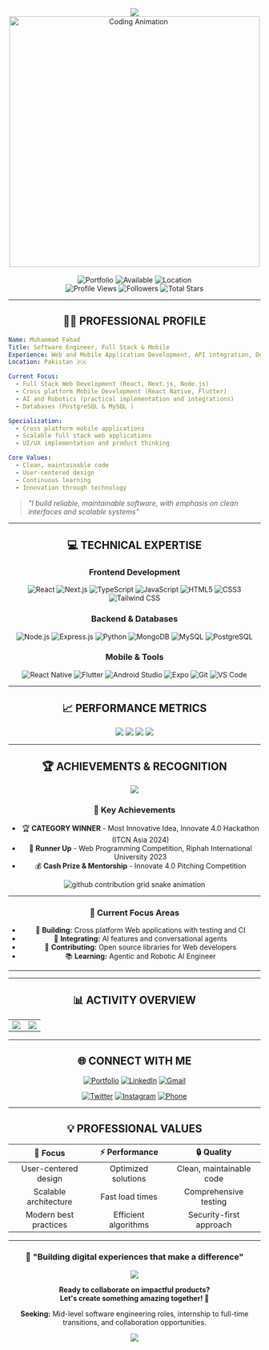 <div align="center">

<!-- Professional Header -->
<img src="https://capsule-render.vercel.app/api?type=waving&color=gradient&customColorList=12&height=200&section=header&text=Muhammad%20Fahad&fontSize=50&fontColor=fff&animation=fadeIn&fontAlignY=38&desc=Associate%20Software%20Engineer&descAlignY=55&descSize=18"/>

</div>

<!-- Professional Header Wave -->
<div align="center">
  <img src="https://user-images.githubusercontent.com/74038190/225813708-98b745f2-7d22-48cf-9150-083f1b00d6c9.gif" width="500" alt="Coding Animation"/>
</div>

<div align="center">

<!-- Professional Typing Effect -->
<!-- <img src="https://readme-typing-svg.herokuapp.com?font=Poppins&size=30&duration=2500&pause=800&color=00D9FF&center=true&vCenter=true&width=800&height=100&lines=Full+Stack+Software+Engineer;React+%7C+Node.js+%7C+TypeScript+Specialist;Building+Scalable+Digital+Solutions;Open+Source+Contributor" alt="Professional Typing"/> -->

<br/>

<!-- Professional Status Badges -->
<img src="https://img.shields.io/badge/🌐_Portfolio-fahaddev.vercel.app-FF6B35?style=for-the-badge&logo=vercel&logoColor=white&labelColor=1a1a1a" alt="Portfolio"/>
<img src="https://img.shields.io/badge/💼_Status-Available%20for%20Projects-00C851?style=for-the-badge&logo=handshake&logoColor=white&labelColor=1a1a1a" alt="Available"/>
<img src="https://img.shields.io/badge/📍_Location-Pakistan-0066CC?style=for-the-badge&logo=googlemaps&logoColor=white&labelColor=1a1a1a" alt="Location"/>

<br/>

<!-- Elegant Profile Metrics -->
<img src="https://komarev.com/ghpvc/?username=MuhammadFahaddev&style=for-the-badge&color=00D9FF&labelColor=1a1a1a" alt="Profile Views"/>
<img src="https://img.shields.io/github/followers/MuhammadFahaddev?style=for-the-badge&logo=github&logoColor=white&labelColor=1a1a1a&color=blue" alt="Followers"/>
<img src="https://img.shields.io/github/stars/MuhammadFahaddev?affiliations=OWNER%2CCOLLABORATOR&style=for-the-badge&logo=star&logoColor=yellow&labelColor=1a1a1a&color=yellow" alt="Total Stars"/>

</div>

---

<div align="center">

## 👨‍💻 **PROFESSIONAL PROFILE**

</div>

```yaml
Name: Muhammad Fahad
Title: Software Engineer, Full Stack & Mobile
Experience: Web and Mobile Application Development, API integration, DevOps basics
Location: Pakistan 🇵🇰

Current Focus:
  - Full Stack Web Development (React, Next.js, Node.js)
  - Cross platform Mobile Development (React Native, Flutter)
  - AI and Robotics (practical implementation and integrations)
  - Databases (PostgreSQL & MySQL )

Specialization:
  - Cross platform mobile applications
  - Scalable full stack web applications
  - UI/UX implementation and product thinking

Core Values:
  - Clean, maintainable code
  - User-centered design
  - Continuous learning
  - Innovation through technology
```

> *"I build reliable, maintainable software, with emphasis on clean interfaces and scalable systems"*

<div align="center">

---

## 💻 **TECHNICAL EXPERTISE**

<div align="center">

### Frontend Development
![React](https://img.shields.io/badge/React-61DAFB?style=for-the-badge&logo=react&logoColor=black)
![Next.js](https://img.shields.io/badge/Next.js-000000?style=for-the-badge&logo=nextdotjs&logoColor=white)
![TypeScript](https://img.shields.io/badge/TypeScript-3178C6?style=for-the-badge&logo=typescript&logoColor=white)
![JavaScript](https://img.shields.io/badge/JavaScript-F7DF1E?style=for-the-badge&logo=javascript&logoColor=black)
![HTML5](https://img.shields.io/badge/HTML5-E34F26?style=for-the-badge&logo=html5&logoColor=white)
![CSS3](https://img.shields.io/badge/CSS3-1572B6?style=for-the-badge&logo=css3&logoColor=white)
![Tailwind CSS](https://img.shields.io/badge/Tailwind%20CSS-38B2AC?style=for-the-badge&logo=tailwind-css&logoColor=white)

### Backend & Databases  
![Node.js](https://img.shields.io/badge/Node.js-339933?style=for-the-badge&logo=nodedotjs&logoColor=white)
![Express.js](https://img.shields.io/badge/Express.js-000000?style=for-the-badge&logo=express&logoColor=white)
![Python](https://img.shields.io/badge/Python-3776AB?style=for-the-badge&logo=python&logoColor=white)
![MongoDB](https://img.shields.io/badge/MongoDB-4EA94B?style=for-the-badge&logo=mongodb&logoColor=white)
![MySQL](https://img.shields.io/badge/MySQL-4479A1?style=for-the-badge&logo=mysql&logoColor=white)
![PostgreSQL](https://img.shields.io/badge/PostgreSQL-336791?style=for-the-badge&logo=postgresql&logoColor=white)

### Mobile & Tools
![React Native](https://img.shields.io/badge/React%20Native-61DAFB?style=for-the-badge&logo=react&logoColor=black)
![Flutter](https://img.shields.io/badge/Flutter-02569B?style=for-the-badge&logo=flutter&logoColor=white)
![Android Studio](https://img.shields.io/badge/Android%20Studio-3DDC84?style=for-the-badge&logo=android-studio&logoColor=white)
![Expo](https://img.shields.io/badge/Expo-000020?style=for-the-badge&logo=expo&logoColor=white)
![Git](https://img.shields.io/badge/Git-F05032?style=for-the-badge&logo=git&logoColor=white)
![VS Code](https://img.shields.io/badge/VS%20Code-007ACC?style=for-the-badge&logo=visual-studio-code&logoColor=white)

</div>

---

## 📈 **PERFORMANCE METRICS**

<div align="center">

<!-- Advanced GitHub Stats -->
<img src="https://github-readme-stats.vercel.app/api?username=MuhammadFahaddev&show_icons=true&theme=tokyonight&hide_border=true&include_all_commits=true&count_private=true"/>
<img src="https://github-readme-stats.vercel.app/api/top-langs/?username=MuhammadFahaddev&layout=compact&theme=tokyonight&hide_border=true&langs_count=8"/>

<!-- GitHub Streak -->
<img src="https://github-readme-streak-stats.herokuapp.com/?user=MuhammadFahaddev&theme=tokyonight&hide_border=true"/>

<!-- Profile Summary -->
<img src="https://github-profile-summary-cards.vercel.app/api/cards/profile-details?username=MuhammadFahaddev&theme=tokyonight"/>

</div>

---

## 🏆 **ACHIEVEMENTS & RECOGNITION**

<div align="center">
  <img src="https://github-profile-trophy.vercel.app/?username=MuhammadFahaddev&theme=tokyonight&no-frame=true&no-bg=true&margin-w=4&column=7"/>
</div>

### 🎯 **Key Achievements**
- 🏆 **CATEGORY WINNER** - Most Innovative Idea, Innovate 4.0 Hackathon (ITCN Asia 2024)
- 🥈 **Runner Up** - Web Programming Competition, Riphah International University 2023
- 💰 **Cash Prize & Mentorship** - Innovate 4.0 Pitching Competition
<picture>
  <source media="(prefers-color-scheme: dark)" srcset="https://raw.githubusercontent.com/MuhammadFahaddev/MuhammadFahaddev/output/github-contribution-grid-snake-dark.svg">
  <source media="(prefers-color-scheme: light)" srcset="https://raw.githubusercontent.com/MuhammadFahaddev/MuhammadFahaddev/output/github-contribution-grid-snake.svg">
  <img alt="github contribution grid snake animation" src="https://raw.githubusercontent.com/MuhammadFahaddev/MuhammadFahaddev/output/github-contribution-grid-snake.svg">
</picture>

---


### 🎯 **Current Focus Areas**
- 🔨 **Building:** Cross platform Web applications with testing and CI
- 🤖 **Integrating:** AI features and conversational agents
- 🌟 **Contributing:** Open source libraries for Web developers
- 📚 **Learning:** Agentic and Robotic AI Engineer

---

---

## 📊 **ACTIVITY OVERVIEW**

<div align="center">
<table>
<tr>
<td><img src="https://github-profile-summary-cards.vercel.app/api/cards/stats?username=MuhammadFahaddev&theme=tokyonight"/></td>
<td><img src="https://github-profile-summary-cards.vercel.app/api/cards/productive-time?username=MuhammadFahaddev&theme=tokyonight&utcOffset=5"/></td>
</tr>
</table>
</div>

---

## 🌐 **CONNECT WITH ME**

<div align="center">

[![Portfolio](https://img.shields.io/badge/🌍_Portfolio-Visit_My_Website-FF6B35?style=for-the-badge&logo=safari&logoColor=white&labelColor=1a1a1a)](https://fahaddev.vercel.app/)
[![LinkedIn](https://img.shields.io/badge/💼_LinkedIn-Let's_Connect-0077B5?style=for-the-badge&logo=linkedin&logoColor=white&labelColor=1a1a1a)](https://www.linkedin.com/in/muhammadfahaddev)
[![Gmail](https://img.shields.io/badge/📧_Gmail-Send_Email-D14836?style=for-the-badge&logo=gmail&logoColor=white&labelColor=1a1a1a)](mailto:muhammadfahad.dev@gmail.com)

[![Twitter](https://img.shields.io/badge/🐦_Twitter-Follow_Me-1DA1F2?style=for-the-badge&logo=twitter&logoColor=white&labelColor=1a1a1a)](https://twitter.com/MuhammadFahaddev)
[![Instagram](https://img.shields.io/badge/📸_Instagram-Follow-E4405F?style=for-the-badge&logo=instagram&logoColor=white&labelColor=1a1a1a)](https://www.instagram.com/fahadeon)
[![Phone](https://img.shields.io/badge/📱_Phone-Call_Me-25D366?style=for-the-badge&logo=whatsapp&logoColor=white&labelColor=1a1a1a)](tel:+923117021034)

</div>

---

## 💡 **PROFESSIONAL VALUES**

<div align="center">

| 🎯 **Focus** | ⚡ **Performance** | 🔒 **Quality** |
|:---:|:---:|:---:|
| User-centered design | Optimized solutions | Clean, maintainable code |
| Scalable architecture | Fast load times | Comprehensive testing |
| Modern best practices | Efficient algorithms | Security-first approach |

</div>

---

<div align="center">

### 💬 **"Building digital experiences that make a difference"**

<img src="https://quotes-github-readme.vercel.app/api?type=horizontal&theme=tokyonight&quote=The%20best%20way%20to%20predict%20the%20future%20is%20to%20create%20it&author=Peter%20Drucker"/>

**Ready to collaborate on impactful products?**  
**Let's create something amazing together! 🚀**

**Seeking:** Mid-level software engineering roles, internship to full-time transitions, and collaboration opportunities.

<!-- Clean Footer Wave -->
<img src="https://capsule-render.vercel.app/api?type=waving&color=gradient&height=100&section=footer"/>

</div>

<!-- Easter Egg: Hidden Message in Comments -->
<!--
    ████████╗██╗  ██╗ █████╗ ███╗   ██╗██╗  ██╗███████╗
    ╚══██╔══╝██║  ██║██╔══██╗████╗  ██║██║ ██╔╝██╔════╝
       ██║   ███████║███████║██╔██╗ ██║█████╔╝ ███████╗
       ██║   ██╔══██║██╔══██║██║╚██╗██║██╔═██╗ ╚════██║
       ██║   ██║  ██║██║  ██║██║ ╚████║██║  ██╗███████║
       ╚═╝   ╚═╝  ╚═╝╚═╝  ╚═╝╚═╝  ╚═══╝╚═╝  ╚═╝╚══════╝
    
    Thanks for visiting my profile! 
    If you found this interesting, let's connect! 🚀
-->

